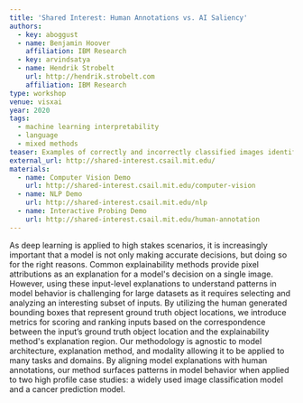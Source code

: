 ```yaml
---
title: 'Shared Interest: Human Annotations vs. AI Saliency'
authors:
  - key: aboggust
  - name: Benjamin Hoover
    affiliation: IBM Research
  - key: arvindsatya
  - name: Hendrik Strobelt
    url: http://hendrik.strobelt.com
    affiliation: IBM Research
type: workshop
venue: visxai
year: 2020
tags:
  - machine learning interpretability
  - language
  - mixed methods
teaser: Examples of correctly and incorrectly classified images identified by shared interest coverage metrics.
external_url: http://shared-interest.csail.mit.edu/
materials:
  - name: Computer Vision Demo
    url: http://shared-interest.csail.mit.edu/computer-vision
  - name: NLP Demo
    url: http://shared-interest.csail.mit.edu/nlp
  - name: Interactive Probing Demo
    url: http://shared-interest.csail.mit.edu/human-annotation
---
```

As deep learning is applied to high stakes scenarios, it is increasingly important that a model is not only making accurate decisions, but doing so for the right reasons. Common explainability methods provide pixel attributions as an explanation for a model's decision on a single image. However, using these input-level explanations to understand patterns in model behavior is challenging for large datasets as it requires selecting and analyzing an interesting subset of inputs. By utilizing the human generated bounding boxes that represent ground truth object locations, we introduce metrics for scoring and ranking inputs based on the correspondence between the input’s ground truth object location and the explainability method's explanation region. Our methodology is agnostic to model architecture, explanation method, and modality allowing it to be applied to many tasks and domains. By aligning model explanations with human annotations, our method surfaces patterns in model behavior when applied to two high profile case studies: a widely used image classification model and a cancer prediction model.
